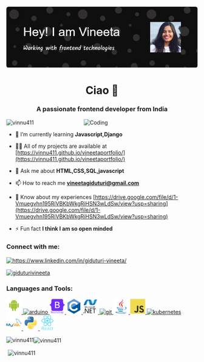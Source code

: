 ![Header](github-header-image.png)
<h1 align="center"> Ciao 👋 </h1>
<h3 align="center">A passionate frontend developer from India</h3>
<img align="right" alt="Coding" width="300" src="https://user-images.githubusercontent.com/74038190/213760705-0d5bf320-4f43-4352-b74b-0889ae726bf7.gif">
<p align="left"> <img src="https://komarev.com/ghpvc/?username=vinnu411&label=Profile%20views&color=0e75b6&style=flat" alt="vinnu411" /> </p>

- 🌱 I’m currently learning **Javascript,Django**

- 👨‍💻 All of my projects are available at [https://vinnu411.github.io/vineetaportfolio/](https://vinnu411.github.io/vineetaportfolio/)

- 💬 Ask me about **HTML,CSS,SQL,javascript**

- 📫 How to reach me **vineetagiduturi@gmail.com**

- 📄 Know about my experiences [https://drive.google.com/file/d/1-Vmuegvhn195RiVBKbWkgRiHSN3wLdSw/view?usp=sharing](https://drive.google.com/file/d/1-Vmuegvhn195RiVBKbWkgRiHSN3wLdSw/view?usp=sharing)
- ⚡ Fun fact **I think I am so open minded**

<h3 align="left">Connect with me:</h3>
<p align="left">
<a href="https://linkedin.com/in/https://www.linkedin.com/in/giduturi-vineeta/" target="blank"><img align="center" src="https://raw.githubusercontent.com/rahuldkjain/github-profile-readme-generator/master/src/images/icons/Social/linked-in-alt.svg" alt="https://www.linkedin.com/in/giduturi-vineeta/" height="30" width="40" /></a>
</p>
<p align="left">
<a href="https://twitter.com/giduturivineeta" target="blank"><img align="center" src="https://raw.githubusercontent.com/rahuldkjain/github-profile-readme-generator/master/src/images/icons/Social/twitter.svg" alt="giduturivineeta" height="30" width="40" /></a>
</p>

<h3 align="left">Languages and Tools:</h3>
<p align="left"> <a href="https://developer.android.com" target="_blank" rel="noreferrer"> <img src="https://raw.githubusercontent.com/devicons/devicon/master/icons/android/android-original-wordmark.svg" alt="android" width="40" height="40"/> </a> <a href="https://www.arduino.cc/" target="_blank" rel="noreferrer"> <img src="https://cdn.worldvectorlogo.com/logos/arduino-1.svg" alt="arduino" width="40" height="40"/> </a> <a href="https://getbootstrap.com" target="_blank" rel="noreferrer"> <img src="https://raw.githubusercontent.com/devicons/devicon/master/icons/bootstrap/bootstrap-plain-wordmark.svg" alt="bootstrap" width="40" height="40"/> </a> <a href="https://www.cprogramming.com/" target="_blank" rel="noreferrer"> <img src="https://raw.githubusercontent.com/devicons/devicon/master/icons/c/c-original.svg" alt="c" width="40" height="40"/> </a> <a href="https://dotnet.microsoft.com/" target="_blank" rel="noreferrer"> <img src="https://raw.githubusercontent.com/devicons/devicon/master/icons/dot-net/dot-net-original-wordmark.svg" alt="dotnet" width="40" height="40"/> </a> <a href="https://git-scm.com/" target="_blank" rel="noreferrer"> <img src="https://www.vectorlogo.zone/logos/git-scm/git-scm-icon.svg" alt="git" width="40" height="40"/> </a> <a href="https://www.java.com" target="_blank" rel="noreferrer"> <img src="https://raw.githubusercontent.com/devicons/devicon/master/icons/java/java-original.svg" alt="java" width="40" height="40"/> </a> <a href="https://developer.mozilla.org/en-US/docs/Web/JavaScript" target="_blank" rel="noreferrer"> <img src="https://raw.githubusercontent.com/devicons/devicon/master/icons/javascript/javascript-original.svg" alt="javascript" width="40" height="40"/> </a> <a href="https://kubernetes.io" target="_blank" rel="noreferrer"> <img src="https://www.vectorlogo.zone/logos/kubernetes/kubernetes-icon.svg" alt="kubernetes" width="40" height="40"/> </a> <a href="https://www.mysql.com/" target="_blank" rel="noreferrer"> <img src="https://raw.githubusercontent.com/devicons/devicon/master/icons/mysql/mysql-original-wordmark.svg" alt="mysql" width="40" height="40"/> </a> <a href="https://www.python.org" target="_blank" rel="noreferrer"> <img src="https://raw.githubusercontent.com/devicons/devicon/master/icons/python/python-original.svg" alt="python" width="40" height="40"/> </a> <a href="https://reactjs.org/" target="_blank" rel="noreferrer"> <img src="https://raw.githubusercontent.com/devicons/devicon/master/icons/react/react-original-wordmark.svg" alt="react" width="40" height="40"/> </a> </p>
<p><img align="left" src="https://github-readme-stats.vercel.app/api/top-langs?username=vinnu411&show_icons=true&locale=en&layout=compact" alt="vinnu411" /></p>



<p><img align="center" src="https://github-readme-streak-stats.herokuapp.com/?user=vinnu411&" alt="vinnu411" /></p>

<p>&nbsp;<img align="center" src="https://github-readme-stats.vercel.app/api?username=vinnu411&show_icons=true&locale=en" alt="vinnu411" /></p>

